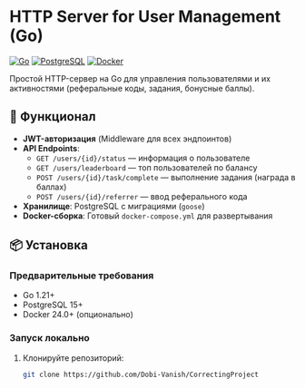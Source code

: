 # HTTP Server for User Management (Go)

[![Go](https://img.shields.io/badge/Go-1.21+-blue.svg)](https://golang.org/)
[![PostgreSQL](https://img.shields.io/badge/PostgreSQL-15+-blue.svg)](https://www.postgresql.org/)
[![Docker](https://img.shields.io/badge/Docker-24.0+-blue.svg)](https://www.docker.com/)

Простой HTTP-сервер на Go для управления пользователями и их активностями (реферальные коды, задания, бонусные баллы).

## 🚀 Функционал
- **JWT-авторизация** (Middleware для всех эндпоинтов)
- **API Endpoints**:
  - `GET /users/{id}/status` — информация о пользователе
  - `GET /users/leaderboard` — топ пользователей по балансу
  - `POST /users/{id}/task/complete` — выполнение задания (награда в баллах)
  - `POST /users/{id}/referrer` — ввод реферального кода
- **Хранилище**: PostgreSQL с миграциями (`goose`)
- **Docker-сборка**: Готовый `docker-compose.yml` для развертывания

## 📦 Установка
### Предварительные требования
- Go 1.21+
- PostgreSQL 15+
- Docker 24.0+ (опционально)

### Запуск локально
1. Клонируйте репозиторий:
   ```bash
   git clone https://github.com/Dobi-Vanish/CorrectingProject

